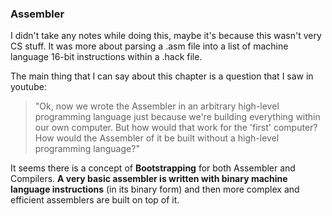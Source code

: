 ### Assembler
I didn't take any notes while doing this, maybe it's because this wasn't very CS stuff.
It was more about parsing a .asm file into a list of machine language 16-bit instructions
within a .hack file.

The main thing that I can say about this chapter is a question that I saw in youtube:
> "Ok, now we wrote the Assembler in an arbitrary high-level programming language just
> because we're building everything within our own computer. But how would that work for
> the 'first' computer? How would the Assembler of it be built without a high-level programming
> language?"

It seems there is a concept of **Bootstrapping** for both Assembler and Compilers. **A very basic 
assembler is written with binary machine language instructions** (in its binary form) and then more complex
and efficient assemblers are built on top of it.
